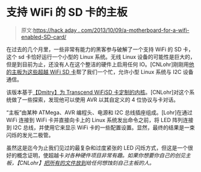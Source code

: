 # 支持 WiFi 的 SD 卡的主板

> 原文:[https://hack aday . com/2013/10/09/a-motherboard-for-a-wifi-enabled-SD-card/](https://hackaday.com/2013/10/09/a-motherboard-for-a-wifi-enabled-sd-card/)

在过去的几个月里，一些非常有能力的黑客参与破解了一个支持 WiFi 的 SD 卡，这个 sd 卡恰好运行一个小型的 Linux 系统。无线 Linux 设备的可能性是巨大的，但是到目前为止，还没有人在这个整洁的硬件上启用任何 IO。[CNLohr]刚刚用[他的主板为这些超越 WiFi SD 卡](http://www.youtube.com/watch?v=-Z9TrZQw16s)帮了我们一个忙，允许小型 Linux 系统与 I2C 设备通信。

该版本基于[【Dmitry】为 Transcend WiFiSD 卡定制的内核](http://hackaday.com/2013/09/19/advanced-transcend-wifi-sd-hacking-custom-kernels-x-and-firefox/)。[CNLohr]对这个系统做了一些探索，发现他可以使用 AVR 以其自定义的 4 位协议与卡对话。

“主板”由某种 ATMega、AVR 编程头、电源和 I2C 总线插座组成。[Lohr]在通过 WiFi 连接到 WiFi 卡并直接向卡上的 Linux 系统发出命令之前，将 LED 阵列连接到 I2C 总线，并使用它来显示 WiFi 卡的一些配置设置。显然，最终的结果是一束闪烁的发光二极管。

虽然这是迄今为止我们见过的最复杂和过度紧张的 LED 闪烁方式，但这是一个很好的概念证明，使超越卡*对各种硬件项目非常有趣。如果你想要你自己的创见主板，【CNLohr】[把所有的文件放到](https://cnlohr.net/pubsvn/electrical/SDComputer/)给任何想蚀刻自己主板的人。*